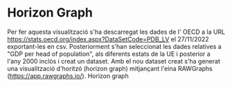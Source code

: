 # Horizon Graph

Per fer aquesta visualització s'ha descarregat les dades de l' OECD a la URL https://stats.oecd.org/index.aspx?DataSetCode=PDB_LV el 27/11/2022 exportant-les en csv.
Posteriorment s'han seleccionat les dades relatives a "GDP per head of population", als diferents estats de la UE i posterior a l'any 2000 inclòs i creat un dataset.
Amb el nou dataset creat s'ha generat una visualització d'horitzó (horizon graph) mitjançant l'eina RAWGraphs (https://app.rawgraphs.io/).
Horizon graph
